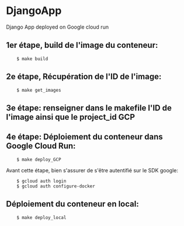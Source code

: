 # DjangoApp
Django App deployed on Google cloud run

## 1er étape, build de l'image du conteneur:
```
    $ make build
```
## 2e étape, Récupération de l'ID de l'image:
```
    $ make get_images
```
## 3e étape: renseigner dans le makefile l'ID de l'image ainsi que le project_id GCP

## 4e étape: Déploiement du conteneur dans Google Cloud Run: 
```
    $ make deploy_GCP
```
Avant cette étape, bien s'assurer de s'être autentifié sur le SDK google:
```
    $ gcloud auth login
    $ gcloud auth configure-docker
```
## Déploiement du conteneur en local: 
```
    $ make deploy_local 
```